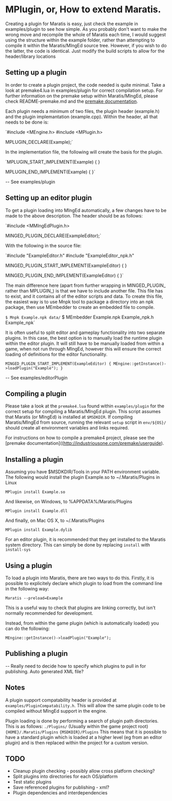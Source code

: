 MPlugin, or, How to extend Maratis.
===================================

Creating a plugin for Maratis is easy, just check the example in examples/plugin to see how simple.
As you probably don't want to make the wrong move and recompile the whole of Maratis each time, I would suggest using the structure within the example folder, rather than attempting to compile it within the Maratis/MIngEd source tree. However, if you wish to do the latter, the code is identical. Just modify the build scripts to allow for the header/library locations

Setting up a plugin
-------------------

In order to create a plugin project, the code needed is quite minimal. Take a look at premake4.lua in examples/plugin for correct compilation setup. For further information on the premake setup within Maratis/MIngEd, please check README-premake.md and the [premake documentation](http://industriousone.com/premake/userguide).

Each plugin needs a minimum of two files, the plugin header (example.h) and the plugin implemantation (example.cpp). Within the header, all that needs to be done is:

`#include <MEngine.h>
 #include <MPlugin.h>

 MPLUGIN_DECLARE(Example);`

In the implementation file, the following will create the basis for the plugin.

`MPLUGIN_START_IMPLEMENT(Example)
 {
 }

 MPLUGIN_END_IMPLEMENT(Example)
 {
 }`

-- See examples/plugin

Setting up an editor plugin
---------------------------

To get a plugin loading into MIngEd automatically, a few changes have to be made to the above description. The header should be as follows:

`#include <MMIngEdPlugin.h>

MINGED_PLUGIN_DECLARE(ExampleEditor);`

With the following in the source file:

`#include "ExampleEditor.h"
#include "ExampleEditor_npk.h"

MINGED_PLUGIN_START_IMPLEMENT(ExampleEditor)
{
}

MINGED_PLUGIN_END_IMPLEMENT(ExampleEditor)
{
}`

The main difference here (apart from further wrapping in MINGED_PLUGIN_ rather than MPLUGIN_) is that we have to include another file. This file has to exist, and it contains all of the editor scripts and data. To create this file, the easiest way is to use Mnpk tool to package a directory into an npk package, then use MEmbedder to create an embedded file to compile.

`$ Mnpk Example.npk data/`
$ MEmbedder Example.npk Example_npk.h Example_npk`

It is often useful to split editor and gameplay functionality into two separate plugins. In this case, the best option is to manually load the runtime plugin within the editor plugin. It will still have to be manually loaded from within a game, when not run through MIngEd, however this will ensure the correct loading of definitions for the editor functionality.

`MINGED_PLUGIN_START_IMPLEMENT(ExampleEditor)
{
	MEngine::getInstance()->loadPlugin("Example");
}`

-- See examples/editorPlugin

Compiling a plugin
------------------

Please take a look at the `premake4.lua` found within `examples/plugin` for the correct setup for compiling a Maratis/MIngEd plugin. This script assumes that Maratis (or MIngEd) is installed at `$MSDKDIR`. If compiling Maratis/MIngEd from source, running the relevant `setup` script in `env/${OS}/` should create all environment variables and links required.

For instructions on how to compile a premake4 project, please see the [premake documentation]((http://industriousone.com/premake/userguide).

Installing a plugin
-------------------

Assuming you have $MSDKDIR/Tools in your PATH environment variable. The following would install the plugin Example.so to ~/.Maratis/Plugins in Linux

`MPlugin install Example.so`

And likewise, on Windows, to %APPDATA%/Maratis/Plugins

`MPlugin install Example.dll`

And finally, on Mac OS X, to ~/.Maratis/Plugins

`MPlugin install Example.dylib`

For an editor plugin, it is recommended that they get installed to the Maratis system directory. This can simply be done by replacing `install` with `install-sys`

Using a plugin
--------------

To load a plugin into Maratis, there are two ways to do this. Firstly, it is possible to explicitely declare which plugin to load from the command line in the following way:

`Maratis --preload=Example`

This is a useful way to check that plugins are linking correctly, but isn't normally recommended for development.

Instead, from within the game plugin (which is automatically loaded) you can do the following:

`MEngine::getInstance()->loadPlugin("Example");`

Publishing a plugin
-------------------

-- Really need to decide how to specify which plugins to pull in for publishing. Auto generated XML file?

Notes
-----

A plugin support compatability header is provided at `examples/PluginCompatability.h`. This will allow the same plugin code to be compiled without MIngEd support in the engine.

Plugin loading is done by performing a search of plugin path directories. This is as follows:
`./Plugins/` (Usually within the game project root)
`{HOME}/.Maratis/Plugins`
`{MSDKDIR}/Plugins`
This means that it is possible to have a standard plugin which is loaded at a higher level (eg from an editor plugin) and is then replaced within the project for a custom version.

TODO
----

* Cleanup plugin checking - possibly allow cross platform checking?
* Split plugins into directories for each OS/platform
* Test static plugins
* Save referenced plugins for publishing - xml?
* Plugin dependencies and interdependencies